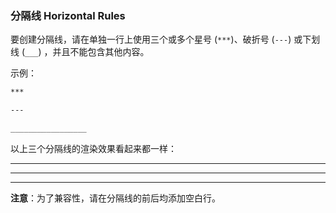 ### 分隔线 Horizontal Rules

要创建分隔线，请在单独一行上使用三个或多个星号 (`***`)、破折号 (`---`) 或下划线 (`___`) ，并且不能包含其他内容。

示例：

```markdown
***

---

_________________
```

以上三个分隔线的渲染效果看起来都一样：

***

---

_________________

**注意**：为了兼容性，请在分隔线的前后均添加空白行。